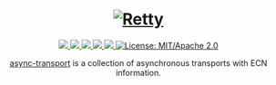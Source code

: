 <h1 align="center">
 <a href="https://retty.io"><img src="https://raw.githubusercontent.com/retty-io/retty/master/docs/retty.io.png" alt="Retty"></a>
 <br>
</h1>
<p align="center">
 <a href="https://github.com/retty-io/async-transport/actions"> 
  <img src="https://github.com/retty-io/async-transport/workflows/cargo/badge.svg">
 </a>
 <a href="https://codecov.io/gh/retty-io/async-transport"> 
  <img src="https://codecov.io/gh/retty-io/async-transport/branch/master/graph/badge.svg">
 </a>
 <a href="https://deps.rs/repo/github/retty-io/async-transport"> 
  <img src="https://deps.rs/repo/github/retty-io/async-transport/status.svg">
 </a>
 <a href="https://crates.io/crates/async-transport"> 
  <img src="https://img.shields.io/crates/v/async-transport.svg">
 </a> 
 <a href="https://docs.rs/async-transport"> 
  <img src="https://docs.rs/async-transport/badge.svg">
 </a>
 <a href="https://doc.rust-lang.org/1.6.0/complement-project-faq.html#why-dual-mitasl2-license">
  <img src="https://img.shields.io/badge/license-MIT%2FApache--2.0-blue" alt="License: MIT/Apache 2.0">
 </a>
</p>
<p align="center">
 <a href="https://retty.io">async-transport</a> is a collection of asynchronous transports with ECN information.
</p>
